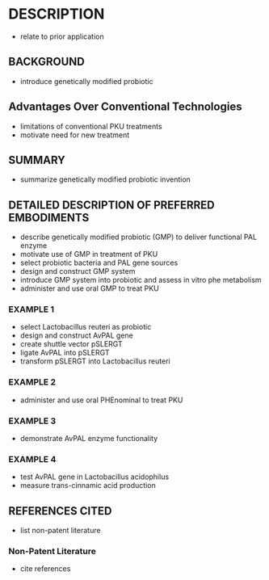 # DESCRIPTION

- relate to prior application

## BACKGROUND

- introduce genetically modified probiotic

## Advantages Over Conventional Technologies

- limitations of conventional PKU treatments
- motivate need for new treatment

## SUMMARY

- summarize genetically modified probiotic invention

## DETAILED DESCRIPTION OF PREFERRED EMBODIMENTS

- describe genetically modified probiotic (GMP) to deliver functional PAL enzyme
- motivate use of GMP in treatment of PKU
- select probiotic bacteria and PAL gene sources
- design and construct GMP system
- introduce GMP system into probiotic and assess in vitro phe metabolism
- administer and use oral GMP to treat PKU

### EXAMPLE 1

- select Lactobacillus reuteri as probiotic
- design and construct AvPAL gene
- create shuttle vector pSLERGT
- ligate AvPAL into pSLERGT
- transform pSLERGT into Lactobacillus reuteri

### EXAMPLE 2

- administer and use oral PHEnominal to treat PKU

### EXAMPLE 3

- demonstrate AvPAL enzyme functionality

### EXAMPLE 4

- test AvPAL gene in Lactobacillus acidophilus
- measure trans-cinnamic acid production

## REFERENCES CITED

- list non-patent literature

### Non-Patent Literature

- cite references

